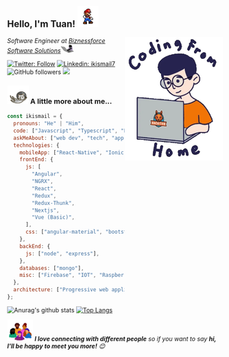 <h2>Hello, I'm Tuan! <img src="https://raw.githubusercontent.com/ikismail/ikismail/master/smario.gif" width="50"></h2>
<img align='right' src="https://raw.githubusercontent.com/ikismail/ikismail/master/user.gif" width="230">
<p><em>Software Engineer at <a href="http://biznessforce.com/">Biznessforce Software Solutions</a><img src="https://raw.githubusercontent.com/ikismail/ikismail/master/working_cat.gif" width="30"> 
</em></p>

[![Twitter: Follow](https://img.shields.io/twitter/follow/ikismail7?label=Follow)](https://twitter.com/intent/follow?screen_name=ikismail7)
[![Linkedin: ikismail7](https://img.shields.io/badge/-Mohammed%20Ismail-blue?style=flat-square&logo=Linkedin&logoColor=white&link=https://www.linkedin.com/in/ikismail7/)](https://www.linkedin.com/in/ikismail7/)
![GitHub followers](https://img.shields.io/github/followers/ikismail?label=Follow&style=social)
![](https://visitor-badge.laobi.icu/badge?page_id=ikismail)

### <img src="https://raw.githubusercontent.com/ikismail/ikismail/master/catty.gif" width="50"> A little more about me...

```javascript
const ikismail = {
  pronouns: "He" | "Him",
  code: ["Javascript", "Typescript", "Python (Basic)"],
  askMeAbout: ["web dev", "tech", "app dev"],
  technologies: {
    mobileApp: ["React-Native", "Ionic"],
    frontEnd: {
      js: [
        "Angular",
        "NGRX",
        "React",
        "Redux",
        "Redux-Thunk",
        "Nextjs",
        "Vue (Basic)",
      ],
      css: ["angular-material", "bootstrap"],
    },
    backEnd: {
      js: ["node", "express"],
    },
    databases: ["mongo"],
    misc: ["Firebase", "IOT", "RaspberryPi"],
  },
  architecture: ["Progressive web applications", "Single page applications"],
};
```

<!-- GitHub Readme Stats -->

![Anurag's github stats](https://github-readme-stats.vercel.app/api?username=ikismail&count_private=true&show_icons=true&hide=contribs)
[![Top Langs](https://github-readme-stats.vercel.app/api/top-langs/?username=ikismail&layout=compact&hide=c%2B%2B)](https://github.com/ikismail/github-readme-stats)

<img src="https://raw.githubusercontent.com/ikismail/ikismail/master/connections.gif" width="60"> <em><b>I love connecting with different people</b> so if you want to say <b>hi, I'll be happy to meet you more!</b> 😊</em>

## <!-- // GitHub Readme Stats -->

<!-- Code Time

### 🐲 Your weekly language rankings

               javascript : ▮▮▮▮▮▮ 26.7%
                     html : ▮▮▮▮▮ 20.0%
                plaintext : ▮▮▮▮▮ 20.0%
               typescript : ▮▮▮▮▮ 20.0%
                     scss : ▮▮ 6.7%
                     json : ▮▮ 6.7%

End Code Time -->
